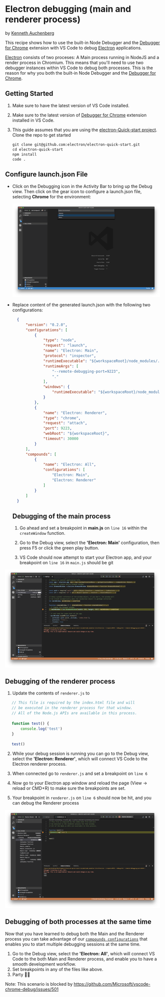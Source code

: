 # Electron debugging (main and renderer process)

by [Kenneth Auchenberg](https://twitter.com/auchenberg)

This recipe shows how to use the built-in Node Debugger and the [Debugger for Chrome](https://github.com/Microsoft/vscode-chrome-debug) extension with VS Code to debug [Electron](https://electron.atom.io) applications.

[Electron](https://electron.atom.io) consists of two proceses: A Main process running in NodeJS and a render process in Chromium. This means that you'll need to use two debugger instances within VS Code to debug both processes. This is the reason for why you both the built-in Node Debugger and the [Debugger for Chrome](https://github.com/Microsoft/vscode-chrome-debug).

## Getting Started

1. Make sure to have the latest version of VS Code installed.

2. Make sure to the latest version of [Debugger for Chrome](https://marketplace.visualstudio.com/items?itemName=msjsdiag.debugger-for-chrome) extension installed in VS Code.

3. This guide assumes that you are using the [electron-Quick-start project](https://github.com/electron/electron-quick-start). Clone the repo to get started
    > 
    ```
    git clone git@github.com:electron/electron-quick-start.git
    cd electron-quick-start
    npm install
    code .
    ```

## Configure launch.json File

- Click on the Debugging icon in the Activity Bar to bring up the Debug view.
Then click on the gear icon to configure a launch.json file, selecting **Chrome** for the environment:

   ![configure_launch](configure_launch.png)

- Replace content of the generated launch.json with the following two configurations:

  ```json
    {
        "version": "0.2.0",
        "configurations": [
            {
                "type": "node",
                "request": "launch",
                "name": "Electron: Main",
                "protocol": "inspector",
                "runtimeExecutable": "${workspaceRoot}/node_modules/.bin/electron",
                "runtimeArgs": [
                    "--remote-debugging-port=9223",
                    "."
                ],
                "windows": {
                    "runtimeExecutable": "${workspaceRoot}/node_modules/.bin/electron.cmd"
                }
            },
            {
                "name": "Electron: Renderer",
                "type": "chrome",
                "request": "attach",
                "port": 9223,
                "webRoot": "${workspaceRoot}",
                "timeout": 30000
            }
        ],
        "compounds": [
            {
                "name": "Electron: All",
                "configurations": [
                    "Electron: Main",
                    "Electron: Renderer"
                ]
            }
        ]
    }
  ```

  ## Debugging of the main process
  
  1. Go ahead and set a breakpoint in **main.js** on `line 16` within the `createWindow` function.

  2. Go to the Debug view, select the **'Electron: Main'** configuration, then press F5 or click the green play button.

  3. VS Code should now attempt to start your Electron app, and your breakpoint on `line 16` in `main.js` should be git

![breakpoint-main](breakpoint_main.png)

## Debugging of the renderer process

  1. Update the contents of `renderer.js` to
 ```javascript
    // This file is required by the index.html file and will
    // be executed in the renderer process for that window.
    // All of the Node.js APIs are available in this process.

    function test() {
        console.log('test')
    }

    test()
```

  2. While your debug session is running you can go to the Debug view, select the **'Electron: Renderer'**, which will connect VS Code to the Electron renderer process. 

  3. When connected go to `renderer.js` and set a breakpoint on `line 6`

  4. Now go to your Electron app window and  reload the page (View -> reload or CMD+R) to make sure the breakpoints are set.

  5. Your breakpoint in `renderer.js` on `line 6` should now be hit, and you can debug the Renderer process

![breakpoint-renderer](breakpoint_renderer.png)

## Debugging of both processes at the same time

Now that you have learned to debug both the Main and the Renderer process you can take advantage of our [`compounds configurations`](https://code.visualstudio.com/updates/v1_8#_multitarget-debugging) that enables you to start multiple debugging sessions at the same time. 

1. Go to the Debug view, select the **'Electron: All'**, which will connect VS Code to the both Main and Renderer process, and enable you to have a smooth development workflow.
2. Set breakpoints in any of the files like above.
3. Party 🎉🔥 

Note: This scenario is blocked by https://github.com/Microsoft/vscode-chrome-debug/issues/501



